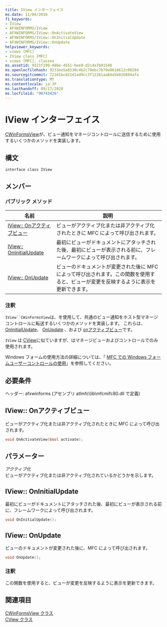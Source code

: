 ```yaml
---
title: IView インターフェイス
ms.date: 11/04/2016
f1_keywords:
- IView
- AFXWINFORMS/IView
- AFXWINFORMS/IView::OnActivateView
- AFXWINFORMS/IView::OnInitialUpdate
- AFXWINFORMS/IView::OnUpdate
helpviewer_keywords:
- views [MFC]
- IView class [MFC]
- views [MFC], classes
ms.assetid: 9321f299-486e-4551-bee9-d2c4a7b91548
ms.openlocfilehash: 9233ee5a8330c4b2c79ebc7b79e0616612c00204
ms.sourcegitcommit: 72161bcd21d1ad9cc3f12261aa84a5b026884afa
ms.translationtype: MT
ms.contentlocale: ja-JP
ms.lasthandoff: 09/17/2020
ms.locfileid: "90743426"
---
```

# <a name="iview-interface"></a>IView インターフェイス

[CWinFormsView](../../mfc/reference/cwinformsview-class.md)が、ビュー通知をマネージコントロールに送信するために使用するいくつかのメソッドを実装します。

## <a name="syntax"></a>構文

```
interface class IView
```

## <a name="members"></a>メンバー

### <a name="public-methods"></a>パブリック メソッド

|名前|説明|
|----------|-----------------|
|[IView:: Onアクティブビュー](#onactivateview)|ビューがアクティブ化または非アクティブ化されたときに MFC によって呼び出されます。|
|[IView:: OnInitialUpdate](#oninitialupdate)|最初にビューがドキュメントにアタッチされた後、最初にビューが表示される前に、フレームワークによって呼び出されます。|
|[IView:: OnUpdate](#onupdate)|ビューのドキュメントが変更された後に MFC によって呼び出されます。この関数を使用すると、ビューが変更を反映するように表示を更新できます。|

### <a name="remarks"></a>注釈

`IView``CWinFormsView`は、を使用して、共通のビュー通知をホスト型マネージコントロールに転送するいくつかのメソッドを実装します。 これらは、 [OnInitialUpdate](#oninitialupdate)、 [OnUpdate](#onupdate) 、および [onアクティブビュー](#onactivateview)です。

`IView` は [CView](../../mfc/reference/cview-class.md)に似ていますが、はマネージビューおよびコントロールでのみ使用されます。

Windows フォームの使用方法の詳細については、「 [MFC での Windows フォームユーザーコントロールの使用](../../dotnet/using-a-windows-form-user-control-in-mfc.md)」を参照してください。

## <a name="requirements"></a>必要条件

ヘッダー: afxwinforms (アセンブリ atlmfc\lib\mfcmifc80.dll で定義)

## <a name="iviewonactivateview"></a><a name="onactivateview"></a> IView:: Onアクティブビュー

ビューがアクティブ化または非アクティブ化されたときに MFC によって呼び出されます。

```cpp
void OnActivateView(bool activate);
```

## <a name="parameters"></a>パラメーター

*アクティブ化*<br/>
ビューがアクティブ化または非アクティブ化されているかどうかを示します。

## <a name="iviewoninitialupdate"></a><a name="oninitialupdate"></a> IView:: OnInitialUpdate

最初にビューがドキュメントにアタッチされた後、最初にビューが表示される前に、フレームワークによって呼び出されます。

```cpp
void OnInitialUpdate();
```

## <a name="iviewonupdate"></a><a name="onupdate"></a> IView:: OnUpdate

ビューのドキュメントが変更された後に、MFC によって呼び出されます。

```cpp
void OnUpdate();
```

### <a name="remarks"></a>注釈

この関数を使用すると、ビューが変更を反映するように表示を更新できます。

## <a name="see-also"></a>関連項目

[CWinFormsView クラス](../../mfc/reference/cwinformsview-class.md)<br/>
[CView クラス](../../mfc/reference/cview-class.md)
